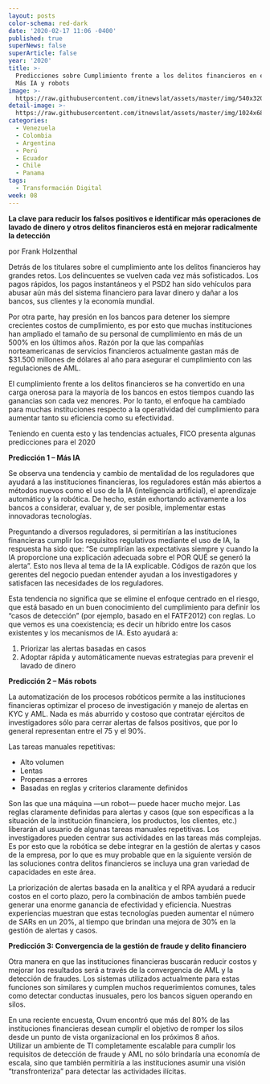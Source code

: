 ```yaml
---
layout: posts
color-schema: red-dark
date: '2020-02-17 11:06 -0400'
published: true
superNews: false
superArticle: false
year: '2020'
title: >-
  Predicciones sobre Cumplimiento frente a los delitos financieros en el 2020:
  Más IA y robots
image: >-
  https://raw.githubusercontent.com/itnewslat/assets/master/img/540x320/inteligencia-artificial-p.jpg
detail-image: >-
  https://raw.githubusercontent.com/itnewslat/assets/master/img/1024x680/inteligencia-artificial-g.jpg
categories:
  - Venezuela
  - Colombia
  - Argentina
  - Perú
  - Ecuador
  - Chile
  - Panama
tags:
  - Transformación Digital
week: 08
---
```

**La clave para reducir los falsos positivos e identificar más operaciones de lavado de dinero y otros delitos financieros está en mejorar radicalmente la detección**

por Frank Holzenthal

Detrás de los titulares sobre el cumplimiento ante los delitos financieros hay grandes retos. Los delincuentes se vuelven cada vez más sofisticados. Los pagos rápidos, los pagos instantáneos y el PSD2 han sido vehículos para abusar aún más del sistema financiero para lavar dinero y dañar a los bancos, sus clientes y la economía mundial. 

Por otra parte, hay presión en los bancos para detener los siempre crecientes costos de cumplimiento, es por esto que muchas instituciones han ampliado el tamaño de su personal de cumplimiento en más de un 500% en los últimos años. Razón por la que las compañías norteamericanas de servicios financieros actualmente gastan más de $31.500 millones de dólares al año para asegurar el cumplimiento con las regulaciones de AML.

El cumplimiento frente a los delitos financieros se ha convertido en una carga onerosa para la mayoría de los bancos en estos tiempos cuando las ganancias son cada vez menores. Por lo tanto, el enfoque ha cambiado para muchas instituciones respecto a la operatividad del cumplimiento para aumentar tanto su eficiencia como su efectividad.

Teniendo en cuenta esto y las tendencias actuales, FICO presenta algunas predicciones para el 2020 

**Predicción 1 – Más IA**

Se observa una tendencia y cambio de mentalidad de los reguladores que ayudará a las instituciones financieras, los reguladores están más abiertos a métodos nuevos como el uso de la IA (inteligencia artificial), el aprendizaje automático y la robótica. De hecho, están exhortando activamente a los bancos a considerar, evaluar y, de ser posible, implementar estas innovadoras tecnologías.

Preguntando a diversos reguladores, si permitirían a las instituciones financieras cumplir los requisitos regulativos mediante el uso de IA, la respuesta ha sido que: “Se cumplirían las expectativas siempre y cuando la IA proporcione una explicación adecuada sobre el POR QUÉ se generó la alerta”. Esto nos lleva al tema de la IA explicable. Códigos de razón que los gerentes del negocio puedan entender ayudan a los investigadores y satisfacen las necesidades de los reguladores.

Esta tendencia no significa que se elimine el enfoque centrado en el riesgo, que está basado en un buen conocimiento del cumplimiento para definir los “casos de detección” (por ejemplo, basado en el FATF2012) con reglas. Lo que vemos es una coexistencia; es decir un híbrido entre los casos existentes y los mecanismos de IA. Esto ayudará a:

1.	Priorizar las alertas basadas en casos
2.	Adoptar rápida y automáticamente nuevas estrategias para prevenir el lavado de dinero

**Predicción 2 – Más robots**

La automatización de los procesos robóticos permite a las instituciones financieras optimizar el proceso de investigación y manejo de alertas en KYC y AML. Nada es más aburrido y costoso que contratar ejércitos de investigadores sólo para cerrar alertas de falsos positivos, que por lo general representan entre el 75 y el 90%.

Las tareas manuales repetitivas:

- Alto volumen
- Lentas
- Propensas a errores
- Basadas en reglas y criterios claramente definidos 

Son las que una máquina —un robot— puede hacer mucho mejor. Las reglas claramente definidas para alertas y casos (que son específicas a la situación de la institución financiera, los productos, los clientes, etc.) liberarán al usuario de algunas tareas manuales repetitivas. Los investigadores pueden centrar sus actividades en las tareas más complejas. Es por esto que la robótica se debe integrar en la  gestión de alertas y casos de la empresa, por lo que es muy probable que en la siguiente versión de las soluciones contra delitos financieros se incluya  una gran variedad de capacidades en este área.  

La priorización de alertas basada en la analítica y el RPA ayudará a reducir costos en el corto plazo, pero la combinación de ambos también puede generar una enorme ganancia de efectividad y eficiencia. Nuestras experiencias muestran que estas tecnologías pueden aumentar el número de SARs en un 20%, al tiempo que brindan una mejora de 30% en la gestión de alertas y casos.

**Predicción 3: Convergencia de la gestión de fraude y delito financiero**

Otra manera en que las instituciones financieras buscarán reducir costos y mejorar los resultados será a través de la convergencia de AML y la detección de fraudes. Los sistemas utilizados actualmente para estas funciones son similares y cumplen muchos requerimientos comunes, tales como detectar conductas inusuales, pero los bancos siguen operando en silos. 

En una reciente encuesta, Ovum encontró que más del 80% de las instituciones financieras desean cumplir el objetivo de romper los silos desde un punto de vista organizacional en los próximos 8 años.  
Utilizar un ambiente de TI completamente escalable para cumplir los requisitos de detección de fraude y AML no sólo brindaría una economía de escala, sino que también permitiría a las instituciones asumir una visión “transfronteriza” para detectar las actividades ilícitas.